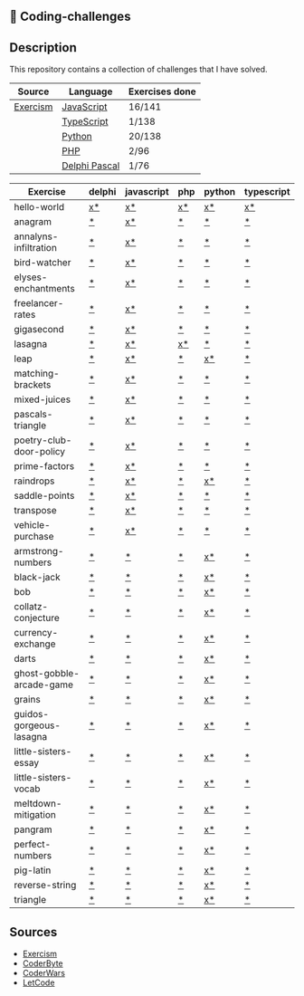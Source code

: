 ## 🎯 Coding-challenges

## Description

This repository contains a collection of challenges that I have solved.

| Source                                  | Language                          | Exercises done |
| --------------------------------------- | --------------------------------- | -------------- |
| [Exercism](https://exercism.org/tracks) | [JavaScript](exercism/javascript) | 16/141         |
|                                         | [TypeScript](exercism/typescript) | 1/138          |
|                                         | [Python](exercism/python)         | 20/138         |
|                                         | [PHP](exercism/php)               | 2/96           |
|                                         | [Delphi Pascal](exercism/delphi)  | 1/76           |

| Exercise                 | delphi                                                                                  | javascript                                                                                                              | php                                                                               | python                                                                                                            | typescript                                                                                      |
| ------------------------ | --------------------------------------------------------------------------------------- | ----------------------------------------------------------------------------------------------------------------------- | --------------------------------------------------------------------------------- | ----------------------------------------------------------------------------------------------------------------- | ----------------------------------------------------------------------------------------------- |
| hello-world              | [x](./delphi/hello-world)[\*](https://exercism.org/tracks/delphi/exercises/hello-world) | [x](./javascript/hello-world)[\*](https://exercism.org/tracks/javascript/exercises/hello-world)                         | [x](./php/hello-world)[\*](https://exercism.org/tracks/php/exercises/hello-world) | [x](./python/hello-world)[\*](https://exercism.org/tracks/python/exercises/hello-world)                           | [x](./typescript/hello-world)[\*](https://exercism.org/tracks/typescript/exercises/hello-world) |
| anagram                  | [\*](https://exercism.org/tracks/delphi/exercises/anagram)                              | [x](./javascript/anagram)[\*](https://exercism.org/tracks/javascript/exercises/anagram)                                 | [\*](https://exercism.org/tracks/php/exercises/anagram)                           | [\*](https://exercism.org/tracks/python/exercises/anagram)                                                        | [\*](https://exercism.org/tracks/typescript/exercises/anagram)                                  |
| annalyns-infiltration    | [\*](https://exercism.org/tracks/delphi/exercises/annalyns-infiltration)                | [x](./javascript/annalyns-infiltration)[\*](https://exercism.org/tracks/javascript/exercises/annalyns-infiltration)     | [\*](https://exercism.org/tracks/php/exercises/annalyns-infiltration)             | [\*](https://exercism.org/tracks/python/exercises/annalyns-infiltration)                                          | [\*](https://exercism.org/tracks/typescript/exercises/annalyns-infiltration)                    |
| bird-watcher             | [\*](https://exercism.org/tracks/delphi/exercises/bird-watcher)                         | [x](./javascript/bird-watcher)[\*](https://exercism.org/tracks/javascript/exercises/bird-watcher)                       | [\*](https://exercism.org/tracks/php/exercises/bird-watcher)                      | [\*](https://exercism.org/tracks/python/exercises/bird-watcher)                                                   | [\*](https://exercism.org/tracks/typescript/exercises/bird-watcher)                             |
| elyses-enchantments      | [\*](https://exercism.org/tracks/delphi/exercises/elyses-enchantments)                  | [x](./javascript/elyses-enchantments)[\*](https://exercism.org/tracks/javascript/exercises/elyses-enchantments)         | [\*](https://exercism.org/tracks/php/exercises/elyses-enchantments)               | [\*](https://exercism.org/tracks/python/exercises/elyses-enchantments)                                            | [\*](https://exercism.org/tracks/typescript/exercises/elyses-enchantments)                      |
| freelancer-rates         | [\*](https://exercism.org/tracks/delphi/exercises/freelancer-rates)                     | [x](./javascript/freelancer-rates)[\*](https://exercism.org/tracks/javascript/exercises/freelancer-rates)               | [\*](https://exercism.org/tracks/php/exercises/freelancer-rates)                  | [\*](https://exercism.org/tracks/python/exercises/freelancer-rates)                                               | [\*](https://exercism.org/tracks/typescript/exercises/freelancer-rates)                         |
| gigasecond               | [\*](https://exercism.org/tracks/delphi/exercises/gigasecond)                           | [x](./javascript/gigasecond)[\*](https://exercism.org/tracks/javascript/exercises/gigasecond)                           | [\*](https://exercism.org/tracks/php/exercises/gigasecond)                        | [\*](https://exercism.org/tracks/python/exercises/gigasecond)                                                     | [\*](https://exercism.org/tracks/typescript/exercises/gigasecond)                               |
| lasagna                  | [\*](https://exercism.org/tracks/delphi/exercises/lasagna)                              | [x](./javascript/lasagna)[\*](https://exercism.org/tracks/javascript/exercises/lasagna)                                 | [x](./php/lasagna)[\*](https://exercism.org/tracks/php/exercises/lasagna)         | [\*](https://exercism.org/tracks/python/exercises/lasagna)                                                        | [\*](https://exercism.org/tracks/typescript/exercises/lasagna)                                  |
| leap                     | [\*](https://exercism.org/tracks/delphi/exercises/leap)                                 | [x](./javascript/leap)[\*](https://exercism.org/tracks/javascript/exercises/leap)                                       | [\*](https://exercism.org/tracks/php/exercises/leap)                              | [x](./python/leap)[\*](https://exercism.org/tracks/python/exercises/leap)                                         | [\*](https://exercism.org/tracks/typescript/exercises/leap)                                     |
| matching-brackets        | [\*](https://exercism.org/tracks/delphi/exercises/matching-brackets)                    | [x](./javascript/matching-brackets)[\*](https://exercism.org/tracks/javascript/exercises/matching-brackets)             | [\*](https://exercism.org/tracks/php/exercises/matching-brackets)                 | [\*](https://exercism.org/tracks/python/exercises/matching-brackets)                                              | [\*](https://exercism.org/tracks/typescript/exercises/matching-brackets)                        |
| mixed-juices             | [\*](https://exercism.org/tracks/delphi/exercises/mixed-juices)                         | [x](./javascript/mixed-juices)[\*](https://exercism.org/tracks/javascript/exercises/mixed-juices)                       | [\*](https://exercism.org/tracks/php/exercises/mixed-juices)                      | [\*](https://exercism.org/tracks/python/exercises/mixed-juices)                                                   | [\*](https://exercism.org/tracks/typescript/exercises/mixed-juices)                             |
| pascals-triangle         | [\*](https://exercism.org/tracks/delphi/exercises/pascals-triangle)                     | [x](./javascript/pascals-triangle)[\*](https://exercism.org/tracks/javascript/exercises/pascals-triangle)               | [\*](https://exercism.org/tracks/php/exercises/pascals-triangle)                  | [\*](https://exercism.org/tracks/python/exercises/pascals-triangle)                                               | [\*](https://exercism.org/tracks/typescript/exercises/pascals-triangle)                         |
| poetry-club-door-policy  | [\*](https://exercism.org/tracks/delphi/exercises/poetry-club-door-policy)              | [x](./javascript/poetry-club-door-policy)[\*](https://exercism.org/tracks/javascript/exercises/poetry-club-door-policy) | [\*](https://exercism.org/tracks/php/exercises/poetry-club-door-policy)           | [\*](https://exercism.org/tracks/python/exercises/poetry-club-door-policy)                                        | [\*](https://exercism.org/tracks/typescript/exercises/poetry-club-door-policy)                  |
| prime-factors            | [\*](https://exercism.org/tracks/delphi/exercises/prime-factors)                        | [x](./javascript/prime-factors)[\*](https://exercism.org/tracks/javascript/exercises/prime-factors)                     | [\*](https://exercism.org/tracks/php/exercises/prime-factors)                     | [\*](https://exercism.org/tracks/python/exercises/prime-factors)                                                  | [\*](https://exercism.org/tracks/typescript/exercises/prime-factors)                            |
| raindrops                | [\*](https://exercism.org/tracks/delphi/exercises/raindrops)                            | [x](./javascript/raindrops)[\*](https://exercism.org/tracks/javascript/exercises/raindrops)                             | [\*](https://exercism.org/tracks/php/exercises/raindrops)                         | [x](./python/raindrops)[\*](https://exercism.org/tracks/python/exercises/raindrops)                               | [\*](https://exercism.org/tracks/typescript/exercises/raindrops)                                |
| saddle-points            | [\*](https://exercism.org/tracks/delphi/exercises/saddle-points)                        | [x](./javascript/saddle-points)[\*](https://exercism.org/tracks/javascript/exercises/saddle-points)                     | [\*](https://exercism.org/tracks/php/exercises/saddle-points)                     | [\*](https://exercism.org/tracks/python/exercises/saddle-points)                                                  | [\*](https://exercism.org/tracks/typescript/exercises/saddle-points)                            |
| transpose                | [\*](https://exercism.org/tracks/delphi/exercises/transpose)                            | [x](./javascript/transpose)[\*](https://exercism.org/tracks/javascript/exercises/transpose)                             | [\*](https://exercism.org/tracks/php/exercises/transpose)                         | [\*](https://exercism.org/tracks/python/exercises/transpose)                                                      | [\*](https://exercism.org/tracks/typescript/exercises/transpose)                                |
| vehicle-purchase         | [\*](https://exercism.org/tracks/delphi/exercises/vehicle-purchase)                     | [x](./javascript/vehicle-purchase)[\*](https://exercism.org/tracks/javascript/exercises/vehicle-purchase)               | [\*](https://exercism.org/tracks/php/exercises/vehicle-purchase)                  | [\*](https://exercism.org/tracks/python/exercises/vehicle-purchase)                                               | [\*](https://exercism.org/tracks/typescript/exercises/vehicle-purchase)                         |
| armstrong-numbers        | [\*](https://exercism.org/tracks/delphi/exercises/armstrong-numbers)                    | [\*](https://exercism.org/tracks/javascript/exercises/armstrong-numbers)                                                | [\*](https://exercism.org/tracks/php/exercises/armstrong-numbers)                 | [x](./python/armstrong-numbers)[\*](https://exercism.org/tracks/python/exercises/armstrong-numbers)               | [\*](https://exercism.org/tracks/typescript/exercises/armstrong-numbers)                        |
| black-jack               | [\*](https://exercism.org/tracks/delphi/exercises/black-jack)                           | [\*](https://exercism.org/tracks/javascript/exercises/black-jack)                                                       | [\*](https://exercism.org/tracks/php/exercises/black-jack)                        | [x](./python/black-jack)[\*](https://exercism.org/tracks/python/exercises/black-jack)                             | [\*](https://exercism.org/tracks/typescript/exercises/black-jack)                               |
| bob                      | [\*](https://exercism.org/tracks/delphi/exercises/bob)                                  | [\*](https://exercism.org/tracks/javascript/exercises/bob)                                                              | [\*](https://exercism.org/tracks/php/exercises/bob)                               | [x](./python/bob)[\*](https://exercism.org/tracks/python/exercises/bob)                                           | [\*](https://exercism.org/tracks/typescript/exercises/bob)                                      |
| collatz-conjecture       | [\*](https://exercism.org/tracks/delphi/exercises/collatz-conjecture)                   | [\*](https://exercism.org/tracks/javascript/exercises/collatz-conjecture)                                               | [\*](https://exercism.org/tracks/php/exercises/collatz-conjecture)                | [x](./python/collatz-conjecture)[\*](https://exercism.org/tracks/python/exercises/collatz-conjecture)             | [\*](https://exercism.org/tracks/typescript/exercises/collatz-conjecture)                       |
| currency-exchange        | [\*](https://exercism.org/tracks/delphi/exercises/currency-exchange)                    | [\*](https://exercism.org/tracks/javascript/exercises/currency-exchange)                                                | [\*](https://exercism.org/tracks/php/exercises/currency-exchange)                 | [x](./python/currency-exchange)[\*](https://exercism.org/tracks/python/exercises/currency-exchange)               | [\*](https://exercism.org/tracks/typescript/exercises/currency-exchange)                        |
| darts                    | [\*](https://exercism.org/tracks/delphi/exercises/darts)                                | [\*](https://exercism.org/tracks/javascript/exercises/darts)                                                            | [\*](https://exercism.org/tracks/php/exercises/darts)                             | [x](./python/darts)[\*](https://exercism.org/tracks/python/exercises/darts)                                       | [\*](https://exercism.org/tracks/typescript/exercises/darts)                                    |
| ghost-gobble-arcade-game | [\*](https://exercism.org/tracks/delphi/exercises/ghost-gobble-arcade-game)             | [\*](https://exercism.org/tracks/javascript/exercises/ghost-gobble-arcade-game)                                         | [\*](https://exercism.org/tracks/php/exercises/ghost-gobble-arcade-game)          | [x](./python/ghost-gobble-arcade-game)[\*](https://exercism.org/tracks/python/exercises/ghost-gobble-arcade-game) | [\*](https://exercism.org/tracks/typescript/exercises/ghost-gobble-arcade-game)                 |
| grains                   | [\*](https://exercism.org/tracks/delphi/exercises/grains)                               | [\*](https://exercism.org/tracks/javascript/exercises/grains)                                                           | [\*](https://exercism.org/tracks/php/exercises/grains)                            | [x](./python/grains)[\*](https://exercism.org/tracks/python/exercises/grains)                                     | [\*](https://exercism.org/tracks/typescript/exercises/grains)                                   |
| guidos-gorgeous-lasagna  | [\*](https://exercism.org/tracks/delphi/exercises/guidos-gorgeous-lasagna)              | [\*](https://exercism.org/tracks/javascript/exercises/guidos-gorgeous-lasagna)                                          | [\*](https://exercism.org/tracks/php/exercises/guidos-gorgeous-lasagna)           | [x](./python/guidos-gorgeous-lasagna)[\*](https://exercism.org/tracks/python/exercises/guidos-gorgeous-lasagna)   | [\*](https://exercism.org/tracks/typescript/exercises/guidos-gorgeous-lasagna)                  |
| little-sisters-essay     | [\*](https://exercism.org/tracks/delphi/exercises/little-sisters-essay)                 | [\*](https://exercism.org/tracks/javascript/exercises/little-sisters-essay)                                             | [\*](https://exercism.org/tracks/php/exercises/little-sisters-essay)              | [x](./python/little-sisters-essay)[\*](https://exercism.org/tracks/python/exercises/little-sisters-essay)         | [\*](https://exercism.org/tracks/typescript/exercises/little-sisters-essay)                     |
| little-sisters-vocab     | [\*](https://exercism.org/tracks/delphi/exercises/little-sisters-vocab)                 | [\*](https://exercism.org/tracks/javascript/exercises/little-sisters-vocab)                                             | [\*](https://exercism.org/tracks/php/exercises/little-sisters-vocab)              | [x](./python/little-sisters-vocab)[\*](https://exercism.org/tracks/python/exercises/little-sisters-vocab)         | [\*](https://exercism.org/tracks/typescript/exercises/little-sisters-vocab)                     |
| meltdown-mitigation      | [\*](https://exercism.org/tracks/delphi/exercises/meltdown-mitigation)                  | [\*](https://exercism.org/tracks/javascript/exercises/meltdown-mitigation)                                              | [\*](https://exercism.org/tracks/php/exercises/meltdown-mitigation)               | [x](./python/meltdown-mitigation)[\*](https://exercism.org/tracks/python/exercises/meltdown-mitigation)           | [\*](https://exercism.org/tracks/typescript/exercises/meltdown-mitigation)                      |
| pangram                  | [\*](https://exercism.org/tracks/delphi/exercises/pangram)                              | [\*](https://exercism.org/tracks/javascript/exercises/pangram)                                                          | [\*](https://exercism.org/tracks/php/exercises/pangram)                           | [x](./python/pangram)[\*](https://exercism.org/tracks/python/exercises/pangram)                                   | [\*](https://exercism.org/tracks/typescript/exercises/pangram)                                  |
| perfect-numbers          | [\*](https://exercism.org/tracks/delphi/exercises/perfect-numbers)                      | [\*](https://exercism.org/tracks/javascript/exercises/perfect-numbers)                                                  | [\*](https://exercism.org/tracks/php/exercises/perfect-numbers)                   | [x](./python/perfect-numbers)[\*](https://exercism.org/tracks/python/exercises/perfect-numbers)                   | [\*](https://exercism.org/tracks/typescript/exercises/perfect-numbers)                          |
| pig-latin                | [\*](https://exercism.org/tracks/delphi/exercises/pig-latin)                            | [\*](https://exercism.org/tracks/javascript/exercises/pig-latin)                                                        | [\*](https://exercism.org/tracks/php/exercises/pig-latin)                         | [x](./python/pig-latin)[\*](https://exercism.org/tracks/python/exercises/pig-latin)                               | [\*](https://exercism.org/tracks/typescript/exercises/pig-latin)                                |
| reverse-string           | [\*](https://exercism.org/tracks/delphi/exercises/reverse-string)                       | [\*](https://exercism.org/tracks/javascript/exercises/reverse-string)                                                   | [\*](https://exercism.org/tracks/php/exercises/reverse-string)                    | [x](./python/reverse-string)[\*](https://exercism.org/tracks/python/exercises/reverse-string)                     | [\*](https://exercism.org/tracks/typescript/exercises/reverse-string)                           |
| triangle                 | [\*](https://exercism.org/tracks/delphi/exercises/triangle)                             | [\*](https://exercism.org/tracks/javascript/exercises/triangle)                                                         | [\*](https://exercism.org/tracks/php/exercises/triangle)                          | [x](./python/triangle)[\*](https://exercism.org/tracks/python/exercises/triangle)                                 | [\*](https://exercism.org/tracks/typescript/exercises/triangle)                                 |

## Sources

- [Exercism](https://exercism.org/)
- [CoderByte](https://coderbyte.com/)
- [CoderWars](https://www.codewars.com/)
- [LetCode](https://leetcode.com/)
